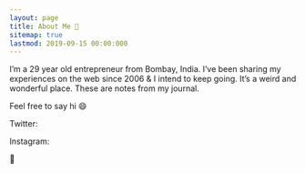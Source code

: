 ```yaml
---
layout: page
title: About Me 🚀 
sitemap: true
lastmod: 2019-09-15 00:00:000
---
```


I’m a 29 year old entrepreneur from Bombay, India. I’ve been sharing my experiences on the web since 2006 & I intend to keep going. It’s a weird and wonderful place. These are notes from my journal. 

Feel free to say hi 😄

Twitter: 

Instagram: 

📧




 







